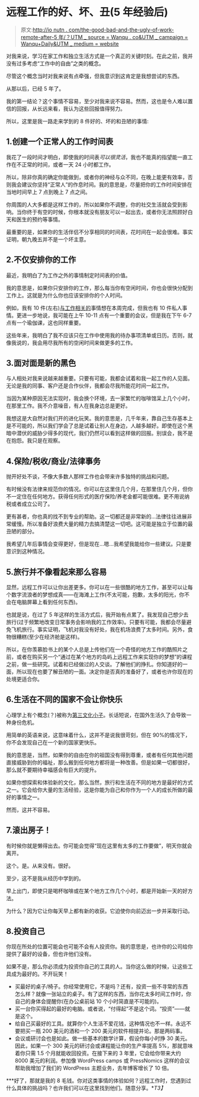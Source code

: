 # 远程工作的好、坏、丑(5 年经验后)

> 原文:[http://io nutn . com/the-good-bad-and-the-ugly-of-work-remote-after-5 年/？UTM _ source = Wanqu . co&UTM _ campaign = Wanqu+Daily&UTM _ medium = website](http://ionutn.com/the-good-bad-and-the-ugly-of-working-remote-after-5-years/?utm_source=wanqu.co&utm_campaign=Wanqu+Daily&utm_medium=website)

对我来说，学习在家工作和独立生活方式是一个真正的关键时刻。在此之前，我并没有过多考虑“工作中的自由”之类的概念。

尽管这个概念当时对我来说有点牵强，但我意识到这肯定是我想尝试的东西。

从那以后，已经 5 年了。

我的第一结论？这个事情不容易，至少对我来说不容易。然而，这也是令人难以置信的回报，从长远来看，我认为这些回报值得努力。

所以，这里是我一路走来学到的 8 件好的、坏的和丑陋的事情:

## 1.创建一个正常人的工作时间表

我花了一段时间才明白，即使我的时间表*可以很灵活*，我也不能真的指望能一直工作在不正常的时间，或者一天 24 小时都工作。

所以，除非你真的确定你能做到，或者你的神经与众不同，在晚上能更有效率，否则我会建议你坚持“正常人”的作息时间。我的意思是，尽量把你的工作时间安排在当地时间早上 7 点到晚上 7 点之间。

你周围的人大多都是这样工作的，所以如果你不调整，你的社交生活就会受到影响。当你终于有空的时候，你根本就没有朋友可以一起出去，或者你无法照顾好白天和医生的预约等事情。

最重要的是，如果你的生活伴侣不分享相同的时间表，花时间在一起会很难。事实证明，朝九晚五并不是一个坏主意。

## 2.不仅安排你的工作

最近，我明白了为工作之外的事情制定时间表的价值。

我的意思是，如果你只安排你的工作，那么每当你有空闲时间，你也会很快分配到工作上。这就是为什么你也应该安排你的个人时间。

例如，我有 10 件(左右)[与工作相关的](http://themeisle.com)事情想在本周完成，但我也有 10 件私人事情。更进一步地说，我可能在上午 10-11 点有一个重要的会议，但是我在下午 6-7 点有一个瑜伽课，这也同样重要。

这些年来，我明白了我不应该只在工作中使用我的待办事项清单或日历。否则，就像我说的，我会用尽我所有的空闲时间来做更多的工作。

## 3.面对面是新的黑色

与人相处对我来说越来越重要。只要有可能，我都会试着和我一起工作的人见面。无论是我的同事、客户还是合作伙伴，我都会尽我所能花时间一起工作。

当因为某种原因无法实现时，我会换个环境，去一家繁忙的咖啡馆呆上几个小时，在那里工作。我不介意噪音，有人在我身边总是更好。

我想这是大自然对我们开的进化玩笑。我的意思是，几千年来，靠自己生存基本上是不可能的，所以我们学会了总是试着让别人在身边，人越多越好。即使在这个黑暗中潜伏的威胁少得多的现代，我们仍然可以看到这样做的回报。别误会，我不是在抱怨。我只是在观察。

## 4.保险/税收/商业/法律事务

抛开好处不谈，不像大多数人那样工作也会带来许多独特的挑战和问题。

有时候没有法律来规范你的情况。你可以在这里住几个月，在那里住几个月，但你不一定住在任何地方。获得任何形式的医疗保险/养老金都可能很难。更不用说纳税或者成立公司了。

更有甚者，你也真的找不到专业的帮助。这一切都还是非常新的…法律往往进展非常缓慢。所以准备好浪费大量的精力去搞清楚这一切吧。这可能是独立于位置的最丑陋的部分。

我希望几年后事情会变得更好，但是现在…嗯…我希望我能给你一些建议。只是要意识到这种情况。

## 5.旅行并不像看起来那么容易

显然，远程工作可以让你出差更多。你可以在一些很酷的地方工作，甚至可以让每个数字流浪者的梦想成真——在海滩上工作(不太可能，抱歉，太多的阳光，你不会在电脑屏幕上看到任何东西)。

也就是说，在过了 5 年这样的生活方式后，我开始有点累了。我发现自己想少去旅行(过于频繁地改变日常事务会影响我的工作效率)。只要有可能，我都会尽量避免飞机旅行。事实证明，飞机对我没有好处，我在机场浪费了太多时间。另外，食物很糟糕(至少在经济舱是这样)。

所以，在你羡慕脸书上的某个人总是上传他们在一个奇怪的地方工作的酷照片之前，或者在购买另一个“通过在某个地方的岛屿上远程工作来实现你的梦想”的课程之前，做一些研究。试着和已经做过的人交谈。了解他们的挣扎。你知道好的一面，所以现在也要了解丑陋的一面。决定你是否真的准备好了，或者也许你现在的处境更适合你。

## 6.生活在不同的国家不会让你快乐

心理学上有个概念(？)被称为[第三文化小子](https://en.wikipedia.org/wiki/Third_culture_kid)。长话短说，在国外生活久了会导致一种身份危机。

用简单的英语来说，这意味着什么，这并不是说我很苛刻，但在 90%的情况下，你不会发现自己在一个新的国家更快乐。

我的意思是，当然，如果你的自由在你的祖国没有得到尊重，或者有任何其他问题直接威胁到你的福祉，那么搬到任何地方都将是一种改善。但是如果一切都很好，那么就不要期待幸福感会有巨大的提升。

如果你想探索和体验新的文化，那么当然，旅行和生活在不同的地方是最好的方式之一。它会给你大量的生活经验，这是你能为自己和你作为一个人的成长所做的最好的事情之一。

然而，这并不容易。

## 7.滚出房子！

有时候你就是懒得出去。你可能会觉得“现在这里有太多的工作要做”，明天你就会离开。

这个。是。从来没有。很好。

至少，这不是我从经历中学到的。

早上出门，即使只是喝杯咖啡或在某个地方工作几个小时，都是开始新一天的好方法。

为什么？因为它让你每天早上都有新的收获。它迫使你向前迈出一步并采取行动。

## 8.投资自己

你现在所处的位置可能会也可能不会有人投资你。我的意思是，也许你的公司给你提供了最好的设备，但也许他们没有。

如果不是，那么你必须成为投资你自己的工具的人。当你这么做的时候，让这些工具成为最好的。不开玩笑！

*   买最好的桌子/椅子。你经常使用它，不是吗？还有，投资一些不寻常的东西怎么样？就像一张站立的桌子。有了这样的东西，当你花太多时间工作时，你自己的身体会提醒你(在办公桌前站 10 个小时简直是不可能的)。
*   买一台你买得起的最好的电脑。或者说，“付得起”不是这个词。“投资”——就是这个。
*   给自己买最好的工具。就算你个人生活不爱花钱，这种情况也不一样。永远不要把买一瓶 200 美元的酒和一个 200 美元的软件相提并论。那是两码事。
*   会议或研讨会也是如此。做一些基本的数学计算，假设你每小时挣 30 美元。因此，如果一个 300 美元的研讨会或课程能让你的生产率提高 5%，那就意味着你只需 1.5 个月就能收回投资。在接下来的 3 年里，它会给你带来大约 8000 美元的利润。参加像 WordPress camps 或 PressNomics 这样的会议帮助我增加了我们的 WordPress 主题业务，去年博客增长了 10 倍。

***好了，那就是我的 8 毛钱。你对这类事情的体验如何？远程工作时，您遇到过什么具体的挑战吗？也许我们可以在这里找到他们。随意分享。**T3】*